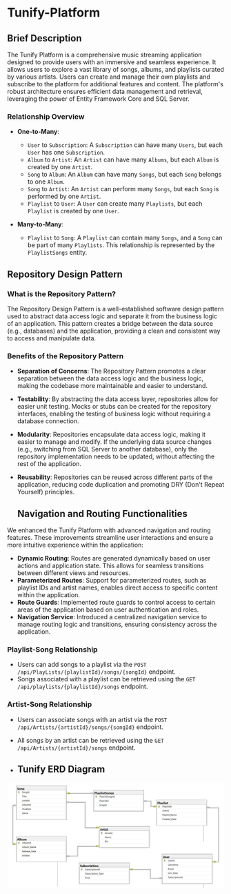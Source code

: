 # Tunify-Platform

## Brief Description
The Tunify Platform is a comprehensive music streaming application designed to provide users with an immersive and seamless experience. It allows users to explore a vast library of songs, albums, and playlists curated by various artists. Users can create and manage their own playlists and subscribe to the platform for additional features and content. The platform's robust architecture ensures efficient data management and retrieval, leveraging the power of Entity Framework Core and SQL Server.

### Relationship Overview

- **One-to-Many**:
  - `User` to `Subscription`: A `Subscription` can have many `Users`, but each `User` has one `Subscription`.
  - `Album` to `Artist`: An `Artist` can have many `Albums`, but each `Album` is created by one `Artist`.
  - `Song` to `Album`: An `Album` can have many `Songs`, but each `Song` belongs to one `Album`.
  - `Song` to `Artist`: An `Artist` can perform many `Songs`, but each `Song` is performed by one `Artist`.
  - `Playlist` to `User`: A `User` can create many `Playlists`, but each `Playlist` is created by one `User`.

- **Many-to-Many**:
  - `Playlist` to `Song`: A `Playlist` can contain many `Songs`, and a `Song` can be part of many `Playlists`. This relationship is represented by the `PlaylistSongs` entity.

## Repository Design Pattern

### What is the Repository Pattern?

The Repository Design Pattern is a well-established software design pattern used to abstract data access logic and separate it from the business logic of an application. This pattern creates a bridge between the data source (e.g., databases) and the application, providing a clean and consistent way to access and manipulate data.

### Benefits of the Repository Pattern

- **Separation of Concerns**: The Repository Pattern promotes a clear separation between the data access logic and the business logic, making the codebase more maintainable and easier to understand.

- **Testability**: By abstracting the data access layer, repositories allow for easier unit testing. Mocks or stubs can be created for the repository interfaces, enabling the testing of business logic without requiring a database connection.

- **Modularity**: Repositories encapsulate data access logic, making it easier to manage and modify. If the underlying data source changes (e.g., switching from SQL Server to another database), only the repository implementation needs to be updated, without affecting the rest of the application.

- **Reusability**: Repositories can be reused across different parts of the application, reducing code duplication and promoting DRY (Don't Repeat Yourself) principles.

  ## Navigation and Routing Functionalities
We enhanced the Tunify Platform with advanced navigation and routing features. These improvements streamline user interactions and ensure a more intuitive experience within the application:

* **Dynamic Routing**: Routes are generated dynamically based on user actions and application state. This allows for seamless transitions between different views and resources.
* **Parameterized Routes**: Support for parameterized routes, such as playlist IDs and artist names, enables direct access to specific content within the application.
* **Route Guards**: Implemented route guards to control access to certain areas of the application based on user authentication and roles.
* **Navigation Service**: Introduced a centralized navigation service to manage routing logic and transitions, ensuring consistency across the application.

### Playlist-Song Relationship
- Users can add songs to a playlist via the `POST /api/PlayLists/{playlistId}/songs/{songId}` endpoint.
- Songs associated with a playlist can be retrieved using the `GET /api/playlists/{playlistId}/songs` endpoint.

### Artist-Song Relationship
- Users can associate songs with an artist via the `POST /api/Artists/{artistId}/songs/{songId}` endpoint.
- All songs by an artist can be retrieved using the `GET /api/Artists/{artistId}/songs` endpoint.

- ## Tunify ERD Diagram
![Tunify ERD Diagram](/Tunify-Platform/Assets/TuinyfyPlatform-ERD.JPG)

